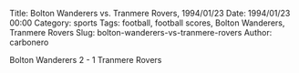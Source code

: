 Title: Bolton Wanderers vs. Tranmere Rovers, 1994/01/23
Date: 1994/01/23 00:00
Category: sports
Tags: football, football scores, Bolton Wanderers, Tranmere Rovers
Slug: bolton-wanderers-vs-tranmere-rovers
Author: carbonero


Bolton Wanderers 2 - 1 Tranmere Rovers
